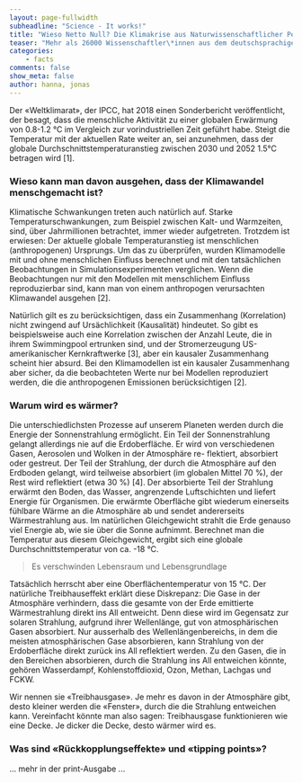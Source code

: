 ```yaml
---
layout: page-fullwidth
subheadline: "Science - It works!"
title: "Wieso Netto Null? Die Klimakrise aus Naturwissenschaftlicher Perspektive"
teaser: "Mehr als 26000 Wissenschaftler\*innen aus dem deutschsprachigen Raum geben der Klimastreikbewegung Recht. Warum? Die zentralen Konzepte und Erkenntnisse in Kurzform."
categories:
    - facts
comments: false
show_meta: false
author: hanna, jonas
---
```


Der «Weltklimarat», der IPCC, hat 2018 einen Sonderbericht veröffentlicht, der besagt, dass die menschliche Aktivität zu einer globalen Erwärmung von 0.8-1.2 °C im Vergleich zur vorindustriellen Zeit geführt habe. Steigt die Temperatur mit der aktuellen Rate weiter an, sei anzunehmen, dass der globale Durchschnittstemperaturanstieg zwischen 2030 und 2052 1.5°C betragen wird [1].

### Wieso kann man davon ausgehen, dass der Klimawandel menschgemacht ist?

Klimatische Schwankungen treten auch natürlich auf. Starke Temperaturschwankungen, zum Beispiel zwischen Kalt- und Warmzeiten, sind, über Jahrmillionen betrachtet, immer wieder aufgetreten. Trotzdem ist erwiesen: Der aktuelle globale Temperaturanstieg ist menschlichen (anthropogenen) Ursprungs. Um das zu überprüfen, wurden Klimamodelle mit und ohne menschlichen Einfluss berechnet und mit den tatsächlichen Beobachtungen in Simulationsexperimenten verglichen. Wenn die Beobachtungen nur mit den Modellen mit menschlichem Einfluss reproduzierbar sind, kann man von einem anthropogen verursachten Klimawandel
ausgehen [2].

Natürlich gilt es zu berücksichtigen, dass ein Zusammenhang (Korrelation) nicht zwingend auf Ursächlichkeit (Kausalität) hindeutet. So gibt es beispielsweise auch eine Korrelation zwischen der Anzahl Leute, die in ihrem Swimmingpool ertrunken sind, und der Stromerzeugung US-amerikanischer Kernkraftwerke [3], aber ein kausaler Zusammenhang scheint hier absurd. Bei den Klimamodellen ist ein kausaler Zusammenhang aber sicher, da die beobachteten Werte nur bei Modellen reproduziert werden, die die anthropogenen Emissionen berücksichtigen [2].

### Warum wird es wärmer?

Die unterschiedlichsten Prozesse auf unserem Planeten werden durch die Energie der Sonnenstrahlung ermöglicht. Ein Teil der Sonnenstrahlung gelangt allerdings nie auf die Erdoberfläche. Er wird von verschiedenen Gasen, Aerosolen und Wolken in der Atmosphäre re-
flektiert, absorbiert oder gestreut. Der Teil der Strahlung, der durch die Atmosphäre auf den Erdboden gelangt, wird teilweise absorbiert (im globalen Mittel 70 %), der Rest wird reflektiert (etwa 30 %) [4]. Der absorbierte Teil der Strahlung erwärmt den Boden, das Wasser, angrenzende Luftschichten und liefert Energie für Organismen. Die erwärmte Oberfläche gibt wiederum einerseits fühlbare Wärme an die Atmosphäre ab und sendet andererseits Wärmestrahlung aus. Im natürlichen Gleichgewicht strahlt die Erde genauso viel Energie ab, wie sie über die Sonne aufnimmt. Berechnet man die Temperatur aus diesem Gleichgewicht, ergibt sich eine globale Durchschnittstemperatur von ca. -18 °C.

> Es verschwinden Lebensraum und Lebensgrundlage

Tatsächlich herrscht aber eine Oberflächentemperatur von 15 °C. Der natürliche Treibhauseffekt erklärt diese Diskrepanz: Die Gase in der Atmosphäre verhindern, dass die gesamte von der Erde emittierte Wärmestrahlung direkt ins All entweicht. Denn diese wird im Gegensatz zur solaren Strahlung, aufgrund ihrer Wellenlänge, gut von atmosphärischen Gasen absorbiert. Nur ausserhalb des Wellenlängenbereichs, in dem die meisten atmosphärischen Gase absorbieren, kann Strahlung von der Erdoberfläche direkt zurück ins All reflektiert werden. Zu den Gasen, die in den Bereichen absorbieren, durch die Strahlung ins All entweichen könnte, gehören Wasserdampf, Kohlenstoffdioxid, Ozon, Methan, Lachgas und FCKW.

Wir nennen sie «Treibhausgase». Je mehr es davon in der Atmosphäre gibt, desto kleiner werden die «Fenster», durch die die Strahlung entweichen kann. Vereinfacht könnte man also sagen: Treibhausgase funktionieren wie eine Decke. Je dicker die Decke, desto wärmer wird
es.

### Was sind «Rückkopplungseffekte» und «tipping points»?

... mehr in der print-Ausgabe ...

